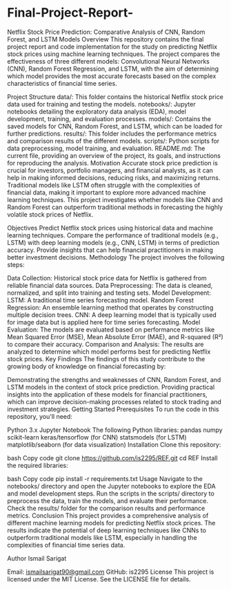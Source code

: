 # Final-Project-Report-
Netflix Stock Price Prediction: Comparative Analysis of CNN, Random Forest, and LSTM Models
Overview
This repository contains the final project report and code implementation for the study on predicting Netflix stock prices using machine learning techniques. The project compares the effectiveness of three different models: Convolutional Neural Networks (CNN), Random Forest Regression, and LSTM, with the aim of determining which model provides the most accurate forecasts based on the complex characteristics of financial time series.

Project Structure
data/: This folder contains the historical Netflix stock price data used for training and testing the models.
notebooks/: Jupyter notebooks detailing the exploratory data analysis (EDA), model development, training, and evaluation processes.
models/: Contains the saved models for CNN, Random Forest, and LSTM, which can be loaded for further predictions.
results/: This folder includes the performance metrics and comparison results of the different models.
scripts/: Python scripts for data preprocessing, model training, and evaluation.
README.md: The current file, providing an overview of the project, its goals, and instructions for reproducing the analysis.
Motivation
Accurate stock price prediction is crucial for investors, portfolio managers, and financial analysts, as it can help in making informed decisions, reducing risks, and maximizing returns. Traditional models like LSTM often struggle with the complexities of financial data, making it important to explore more advanced machine learning techniques. This project investigates whether models like CNN and Random Forest can outperform traditional methods in forecasting the highly volatile stock prices of Netflix.

Objectives
Predict Netflix stock prices using historical data and machine learning techniques.
Compare the performance of traditional models (e.g., LSTM) with deep learning models (e.g., CNN, LSTM) in terms of prediction accuracy.
Provide insights that can help financial practitioners in making better investment decisions.
Methodology
The project involves the following steps:

Data Collection: Historical stock price data for Netflix is gathered from reliable financial data sources.
Data Preprocessing: The data is cleaned, normalized, and split into training and testing sets.
Model Development:
LSTM: A traditional time series forecasting model.
Random Forest Regression: An ensemble learning method that operates by constructing multiple decision trees.
CNN: A deep learning model that is typically used for image data but is applied here for time series forecasting.
Model Evaluation: The models are evaluated based on performance metrics like Mean Squared Error (MSE), Mean Absolute Error (MAE), and R-squared (R²) to compare their accuracy.
Comparison and Analysis: The results are analyzed to determine which model performs best for predicting Netflix stock prices.
Key Findings
The findings of this study contribute to the growing body of knowledge on financial forecasting by:

Demonstrating the strengths and weaknesses of CNN, Random Forest, and LSTM models in the context of stock price prediction.
Providing practical insights into the application of these models for financial practitioners, which can improve decision-making processes related to stock trading and investment strategies.
Getting Started
Prerequisites
To run the code in this repository, you'll need:

Python 3.x
Jupyter Notebook
The following Python libraries:
pandas
numpy
scikit-learn
keras/tensorflow (for CNN)
statsmodels (for LSTM)
matplotlib/seaborn (for data visualization)
Installation
Clone this repository:

bash
Copy code
git clone https://github.com/is2295/REF.git
cd REF
Install the required libraries:

bash
Copy code
pip install -r requirements.txt
Usage
Navigate to the notebooks/ directory and open the Jupyter notebooks to explore the EDA and model development steps.
Run the scripts in the scripts/ directory to preprocess the data, train the models, and evaluate their performance.
Check the results/ folder for the comparison results and performance metrics.
Conclusion
This project provides a comprehensive analysis of different machine learning models for predicting Netflix stock prices. The results indicate the potential of deep learning techniques like CNNs to outperform traditional models like LSTM, especially in handling the complexities of financial time series data.

Author
Ismail Sarigat

Email: ismailsarigat90@gmail.com
GitHub: is2295
License
This project is licensed under the MIT License. See the LICENSE file for details.
